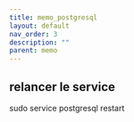 ```yaml
---
title: memo_postgresql
layout: default
nav_order: 3
description: ""
parent: memo
---
```


## relancer le service
sudo service postgresql restart

